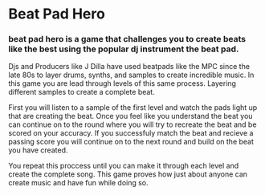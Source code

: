 # Beat Pad Hero 

### beat pad hero is a game that challenges you to create beats like the best using the popular dj instrument the beat pad. 

Djs and Producers like J Dilla have used beatpads like the MPC since the late 80s to layer drums, synths, and samples to create incredible music. In this game you are lead through levels of this same process. Layering different samples to create a complete beat. 

First you will listen to a sample of the first level and watch the pads light up that are creating the beat. Once you feel like you understand the beat you can continue on to the round where you will try to recreate the beat and be scored on your accuracy. If you successfuly match the beat and recieve a passing score you will continue on to the next round and build on the beat you have created. 

You repeat this proccess until you can make it through each level and create the complete song. This game proves how just about anyone can create music and have fun while doing so.
